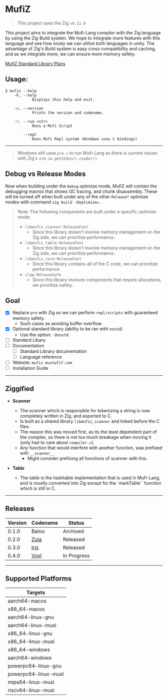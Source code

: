 # MufiZ

> This project uses the Zig `v0.11.0`

This project aims to integrate the Mufi-Lang compiler with the Zig language by using the 
Zig Build system. We hope to integrate more features with this language and see how nicely 
we can utilize both languages in unity. The advantage of Zig's Build system is easy cross-compatibility and caching, and as we integrate more, 
we can ensure more memory safety.

[MufiZ Standard Library Plans](stdlib.md)


## Usage:

```shell
$ mufiz --help 
    -h, --help
            Displays this help and exit.

    -v, --version
            Prints the version and codename.

    -r, --run <str>
            Runs a Mufi Script

        --repl
            Runs Mufi Repl system (Windows uses C bindings)
```

---

> Windows still uses `pre.c` to run Mufi-Lang as there is current issues with Zig's `std.io.getStdin().reader()`.

## Debug vs Release Modes

Now when building under the `Debug` optimize mode, MufiZ will contain the debugging macros
that shows GC tracing, and chunk disassembly. These will be turned off when built under any of
the other `Release*` optimize modes with command `zig build -Doptimize=`.

> Note: The following components are built under a specific optimize mode:
>
> - `libmufiz_scanner`: `ReleaseFast`
>   - Since this library doesn't involve memory management on the Zig side, we can prioritize performance.
> - `libmufiz_table`: `ReleaseFast`
>   - Since this library doesn't involve memory management on the Zig side, we can prioritize performance.
> - `libmufiz_core`: `ReleaseFast`
>   - Since this library contains all of the C code, we can prioritize performance.
> - `clap`: `ReleaseSafe`
>   - Since this library involves components that require allocations, we prioritize safety.

## Goal

- [X] Replace `pre` with Zig so we can perform `repl/scripts` with guaranteed memory safety.
  - Such cases as avoiding buffer overflow
- [X] Optional standard library (ability to be ran with `nostd`)
  - Use the option: `-Dnostd`
- [ ] Standard Libary
- [ ] Documentation
  - [ ] Standard Library documentation
  - [ ] Language reference
- [ ] Website: `mufiz.mustafif.com`
- [ ] Installation Guide

---

## Ziggified

- **Scanner**
  - The scanner which is responsible for tokenizing a string is now completely written in Zig, and exported to C.
  - Is built as a shared library `libmufiz_scanner` and linked before the C files.
  - The reason this was moved first, as its the least dependent part of the compiler, so there is not
  too much breakage when moving it (only had to care about `compiler.c`).
  - Any function that would interfere with another function, was prefixed with `__scanner__`
    - Might consider prefixing all functions of scanner with this.

- **Table**  
  - The table is the hashtable implementation that is used in Mufi-Lang, and is mostly converted into Zig except for the `markTable`` function which is still in C.

---

## Releases

| Version | Codename                                                                 | Status      |
| ------- | ------------------------------------------------------------------------ | ----------- |
| 0.1.0   | Baloo                                                                    | Archived    |
| 0.2.0   | [Zula](https://github.com/Mustafif/MufiZ/releases/tag/v0.2.0)            | Released    |
| 0.3.0   | [Iris](https://github.com/Mustafif/MufiZ/releases/tag/v0.3.0)            | Released    |
| 0.4.0   | [Voxl](https://github.com/Mustafif/MufiZ/releases/tag/next-experimental) | In Progress |

---


## Supported Platforms

| Targets              |
| -------------------- |
| aarch64-macos        |
| x86_64-macos         |
| aarch64-linux-gnu    |
| aarch64-linux-musl   |
| x86_64-linux-gnu     |
| x86_64-linux-musl    |
| x86_64-windows       |
| aarch64-windows      |
| powerpc64-linux-gnu  |
| powerpc64-linux-musl |
| mips64-linux-musl    |
| riscv64-linux-musl   |
